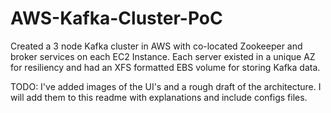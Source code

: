 # AWS-Kafka-Cluster-PoC
Created a 3 node Kafka cluster in AWS with co-located Zookeeper and broker services on each EC2 Instance. Each server existed in a unique AZ for resiliency and had an XFS formatted EBS volume for storing Kafka data. 


TODO:
I've added images of the UI's and a rough draft of the architecture. I will add them to this readme with explanations and include configs files. 

